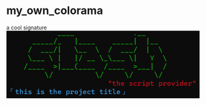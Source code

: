 # my_own_colorama
a cool signature
![](https://github.com/KvN1027/my_own_colorama/blob/main/colorama.png)
